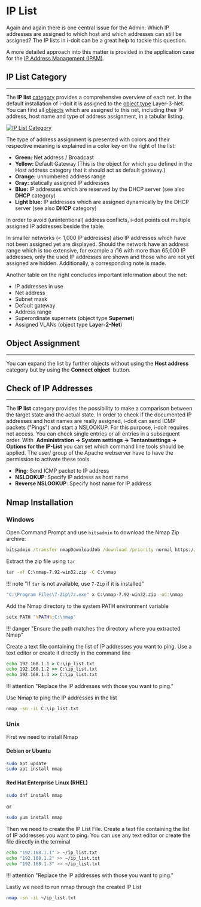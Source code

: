 # IP List

Again and again there is one central issue for the Admin: Which IP addresses are assigned to which host and which addresses can still be assigned? The IP lists in i-doit can be a great help to tackle this question.

A more detailed approach into this matter is provided in the application case for the [IP Address Management (IPAM)](../use-cases/ip-adress-management.md).

## IP List Category

----------------

The **IP list** [category](../basics/structure-of-the-it-documentation.md) provides a comprehensive overview of each net. In the default installation of i-doit it is assigned to the [object type](../basics/structure-of-the-it-documentation.md) Layer-3-Net. You can find all [objects](../basics/structure-of-the-it-documentation.md) which are assigned to this net, including their IP address, host name and type of address assignment, in a tabular listing.

[![IP List Category](../assets/images/en/evaluation/ip-list/1-il.png)](../assets/images/en/evaluation/ip-list/1-il.png)

The type of address assignment is presented with colors and their respective meaning is explained in a color key on the right of the list:

*   **Green:** Net address / Broadcast
*   **Yellow:** Default Gateway (This is the object for which you defined in the Host address category that it should act as default gateway.)
*   **Orange:** unnumbered address range
*   **Gray:** statically assigned IP addresses
*   **Blue:** IP addresses which are reserved by the DHCP server (see also **DHCP** category)
*   **Light blue:** IP addresses which are assigned dynamically by the DHCP server (see also **DHCP** category)

In order to avoid (unintentional) address conflicts, i-doit points out multiple assigned IP addresses beside the table.

In smaller networks (< 1,000 IP addresses) also IP addresses which have not been assigned yet are displayed. Should the network have an address range which is too extensive, for example a /16 with more than 65,000 IP addresses, only the used IP addresses are shown and those who are not yet assigned are hidden. Additionally, a corresponding note is made.

Another table on the right concludes important information about the net:

*   IP addresses in use
*   Net address
*   Subnet mask
*   Default gateway
*   Address range
*   Superordinate supernets (object type **Supernet**)
*   Assigned VLANs (object type **Layer-2-Net**)

## Object Assignment

-----------------

You can expand the list by further objects without using the **Host address** category but by using the **Connect object**  button.

## Check of IP Addresses

-----------------

The **IP list** category provides the possibility to make a comparison between the target state and the actual state. In order to check if the documented IP addresses and host names are really assigned, i-doit can send ICMP packets ("Pings") and start a NSLOOKUP. For this purpose, i-doit requires net access. You can check single entries or all entries in a subsequent order. With  **Administration → System settings → Tentantsettings → Options for the IP-List** you can set which command line tools should be applied. The user/ group of the Apache webserver have to have the permission to activate these tools.

*   **Ping**: Send ICMP packet to IP address
*   **NSLOOKUP**: Specify IP address as host name
*   **Reverse NSLOOKUP**: Specify host name for IP address

## Nmap Installation

### Windows

Open Command Prompt and use `bitsadmin` to download the Nmap Zip archive:

```cmd
bitsadmin /transfer nmapDownloadJob /download /priority normal https://nmap.org/dist/nmap-7.92-win32.zip C:\nmap-7.92-win32.zip
```

Extract the zip file using `tar`

```cmd
tar -xf C:\nmap-7.92-win32.zip -C C:\nmap
```

!!! note "If `tar` is not available, use `7-Zip` if it is installed"

```cmd
"C:\Program Files\7-Zip\7z.exe" x C:\nmap-7.92-win32.zip -oC:\nmap
```

Add the Nmap directory to the system PATH environment variable

```cmd
setx PATH "%PATH%;C:\nmap"
```

!!! danger "Ensure the path matches the directory where you extracted Nmap"

Create a text file containing the list of IP addresses you want to ping. Use a text editor or create it directly in the command line

```cmd
echo 192.168.1.1 > C:\ip_list.txt
echo 192.168.1.2 >> C:\ip_list.txt
echo 192.168.1.3 >> C:\ip_list.txt
```

!!! attention "Replace the IP addresses with those you want to ping."

Use Nmap to ping the IP addresses in the list

```cmd
nmap -sn -iL C:\ip_list.txt
```

### Unix

First we need to install Nmap

#### Debian or Ubuntu

```sh
sudo apt update
sudo apt install nmap
```

#### Red Hat Enterprise Linux (RHEL)

```sh
sudo dnf install nmap
```

or

```sh
sudo yum install nmap
```

Then we need to create the IP List File. Create a text file containing the list of IP addresses you want to ping. You can use any text editor or create the file directly in the terminal

```sh
echo "192.168.1.1" > ~/ip_list.txt
echo "192.168.1.2" >> ~/ip_list.txt
echo "192.168.1.3" >> ~/ip_list.txt
```

!!! attention "Replace the IP addresses with those you want to ping."

Lastly we need to run nmap through the created IP List

```sh
nmap -sn -iL ~/ip_list.txt
```
